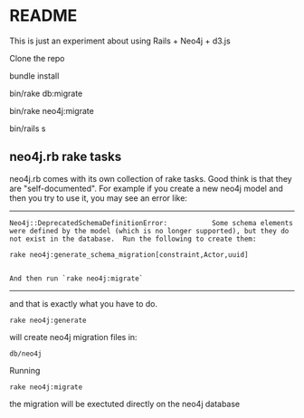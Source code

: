 # README

This is just an experiment about using Rails + Neo4j + d3.js

Clone the repo

bundle install

bin/rake db:migrate

bin/rake neo4j:migrate

bin/rails s

## neo4j.rb rake tasks

neo4j.rb comes with its own collection of rake tasks.
Good think is that they are "self-documented".
For example if you create a new neo4j model and then you try to use it, you 
may see an error like:

---
    Neo4j::DeprecatedSchemaDefinitionError:           Some schema elements were defined by the model (which is no longer supported), but they do not exist in the database.  Run the following to create them:

    rake neo4j:generate_schema_migration[constraint,Actor,uuid]


    And then run `rake neo4j:migrate`
---

and that is exactly what you have to do.

`rake neo4j:generate`

will create neo4j migration files in:

`db/neo4j`

Running

`rake neo4j:migrate`

the migration will be exectuted directly on the neo4j database


